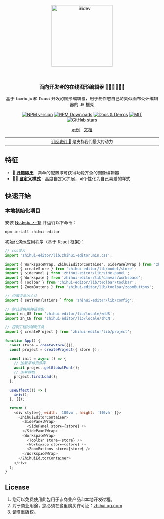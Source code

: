 <br>
<p align="center">
<a href="https://liaojunhao.github.io/zhihui-editor" target="_blank">
<img src="https://zhihui.gtimg.com/logo3.png" alt="Slidev" height="200" width="200"/>
</a>
</p>
<br>

<h3 align="center">
面向开发者的<b>在线图形编辑器</b> 🧑‍💻👩‍💻👨‍💻
</h3>
<p align="center">基于 fabric.js 和 React 开发的图形编辑器，用于制作您自己的类似画布设计编辑器的 JS 框架</p>

<p align="center">
<a href="https://www.npmjs.com/package/zhihui-editor" target="__blank"><img src="https://img.shields.io/npm/v/zhihui-editor?color=3a2be0" alt="NPM version"></a>
<a href="https://www.npmjs.com/package/zhihui-editor" target="__blank"><img alt="NPM Downloads" src="https://img.shields.io/npm/dm/zhihui-editor?color=3a2be0&label="></a>
<a href="https://liaojunhao.github.io/zhihui-editor" target="__blank"><img src="https://img.shields.io/static/v1?label=&message=docs%20%26%20demos&color=3a2be0" alt="Docs & Demos"></a>
<a href="https://github.com/liaojunhao/zhihui-editor?tab=MIT-1-ov-file" target="__blank"><img src="https://img.shields.io/github/license/liaojunhao/zhihui-editor?color=3a2be0" alt="MIT"></a>
<br>
<a href="https://github.com/liaojunhao/zhihui-editor" target="__blank"><img alt="GitHub stars" src="https://img.shields.io/github/stars/liaojunhao/zhihui-editor?style=social"></a>
</p>

<p align="center">
  <a href="https://static.taishan.qq.com/h5/desgin/index.html">示例</a> | <a href="https://liaojunhao.github.io/zhihui-editor">文档</a>
</p>

<div align="center">
<table>
<tbody>
<td align="center">
<img width="2000" height="0" alt="" aria-hiden><br>
<sub> <a href="https://liaojunhao.github.io/zhihui-editor/pricing">订阅我们 💖</a> 是支持我们最大的动力</sub><br>
<img width="2000" height="0" alt="" aria-hiden>
</td>
</tbody>
</table>
</div>

## 特征

- 📝 [**开箱即用**](https://liaojunhao.github.io/zhihui-editor/docs/intro) - 简单的配置即可获得功能齐全的图像编辑器
- 🧑‍💻 [**自定义样式**](https://liaojunhao.github.io/zhihui-editor/docs/theme) - 高度自定义扩展，可个性化为自己喜爱的样式

## 快速开始

### 本地初始化项目

安装 [Node.js >=18](https://nodejs.org/) 并运行以下命令：

```
npm install zhihui-editor
```

初始化演示应用程序（基于 React 框架）：

```js
// css导入
import 'zhihui-editor/lib/zhihui-editor.min.css';

import { WorkspaceWrap, ZhihuiEditorContainer, SidePanelWrap } from 'zhihui-editor';
import { createStore } from 'zhihui-editor/lib/model/store';
import { SidePanel } from 'zhihui-editor/lib/side-panel';
import { Workspace } from 'zhihui-editor/lib/canvas/workspace';
import { Toolbar } from 'zhihui-editor/lib/toolbar/toolbar';
import { ZoomButtons } from 'zhihui-editor/lib/toolbar/zoomButtons';

// 设置语言的方法
import { setTranslations } from 'zhihui-editor/lib/config';

// 默认提供两种语言包
import en_US from 'zhihui-editor/lib/locale/enUS';
import zh_CN from 'zhihui-editor/lib/locale/zhCN';

// 控制工程的辅助工具
import { createProject } from 'zhihui-editor/lib/project';
```

```js
function App() {
  const store = createStore({});
  const project = createProject({ store });

  const init = async () => {
    // 加载字体资源库
    await project.getGlobalFont();
    // 加载模板
    project.firstLoad();
  };

  useEffect(() => {
    init();
  }, []);

  return (
    <div style={{ width: '100vw', height: '100vh' }}>
      <ZhihuiEditorContainer>
        <SidePanelWrap>
          <SidePanel store={store} />
        </SidePanelWrap>
        <WorkspaceWrap>
          <Toolbar store={store} />
          <Workspace store={store} />
          <ZoomButtons store={store} />
        </WorkspaceWrap>
      </ZhihuiEditorContainer>
    </div>
  );
}
```

## License

1. 您可以免费使用此包用于非商业产品和本地开发过程。
2. 对于商业用途，您必须在这里购买许可证：[zhihui.qq.com](https://zhihui.qq.com/)
3. 请尊重版权。

<br>

